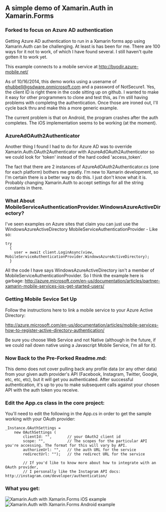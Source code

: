 ## A simple demo of Xamarin.Auth in Xamarin.Forms

### Forked to focus on Azure AD authentication

Getting Azure AD authentication to run in a Xamarin forms app using Xamarin.Auth can be challenging.  At least is has been for me.  There are 100 ways for it not to work, of which I have found several.  I still haven't quite gotten it to work yet.

This example connects to a mobile service at http://byodir.azure-mobile.net/

As of 10/16/2014, this demo works using a usename of ehubbell@gsdware.onmicrosoft.com and a password of NotSecure1.  Yes, the client ID is right there in the code sitting up on github.  I wanted to make it easy for other programmers to clone and test this, as I'm still having problems with completng the authentication.  Once those are ironed out, I'll cycle back thru and make this a more generic example.  

The current problem is that on Android, the program crashes after the auth completes.  The iOS implementation seems to be working (at the moment).  

### AzureAdOAuth2Authenticator

Another thing I found I had to do for Azure AD was to override Xamarin.Auth.OAuth2Authenticator with AzureAdOAuth2Authenticator so we could look for 'token' instead of the hard coded 'access_token'.  

The fact that there are 2 instances of AzureAdOAuth2Authenticator.cs (one for each platform) bothers me greatly.  I'm new to Xamarin development, so I'm certain there is a better way to do this.  I just don't know what it is.  Probably changing Xamarin.Auth to accept settings for all the string constants in there.

### What About MobileServiceAuthenticationProvider.WindowsAzureActiveDirectory?


I've seen examples on Azure sites that claim you can just use the WindowsAzureActiveDirectory MobileServiceAuthenticationProvider - Like so:

```
try
  {
    user = await client.LoginAsync(view, MobileServiceAuthenticationProvider.WindowsAzureActiveDirectory);
  }
```

All the code I have says WindowsAzureActiveDirectory isn't a member of MobileServiceAuthenticationProvider.  So I think the example here is garbage:
http://azure.microsoft.com/en-us/documentation/articles/partner-xamarin-mobile-services-ios-get-started-users/


### Getting Mobile Sevice Set Up

Follow the instructions here to link a mobile service to your Azure Active Directory:

http://azure.microsoft.com/en-us/documentation/articles/mobile-services-how-to-register-active-directory-authentication/

Be sure you choose Web Service and not Native (although in the future, if we could nail down native using a Javascript Mobile Service, I'm all for it).



### Now Back to the Pre-Forked Readme.md:


This demo does not cover pulling back any profile data (or any other data) from your given auth provider's API (Facebook, Instagram, Twitter, Google, etc, etc, etc), but it will get you authenticated. After successful authentication, it's up to you to make subsequent calls against your chosen API with the auth token you receive.

### Edit the App.cs class in the core project:
You'll need to edit the following in the App.cs in order to get the sample working with your OAuth provider:

    _Instance.OAuthSettings = 
        new OAuthSettings (
            clientId: "",       // your OAuth2 client id 
            scope: "",          // The scopes for the particular API you're accessing. The format for this will vary by API.
            authorizeUrl: "",   // the auth URL for the service
            redirectUrl: "");   // the redirect URL for the service
            
            // If you'd like to know more about how to integrate with an OAuth provider, 
            // I personally like the Instagram API docs: http://instagram.com/developer/authentication/

### What you get:

![Xamarin.Auth with Xamarin.Forms iOS example](http://www.joesauve.com/content/images/2014/Jun/XamarinAuthXamarinFormsExample-1.gif)
![Xamarin.Auth with Xamarin.Forms Android example](http://www.joesauve.com/content/images/2014/Jun/Xamarin-Auth_Xamarin-Forms_example_Android.gif)
